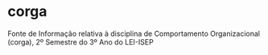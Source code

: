 # corga

Fonte de Informação relativa à disciplina de Comportamento Organizacional (corga), 2º Semestre do 3º Ano do LEI-ISEP

